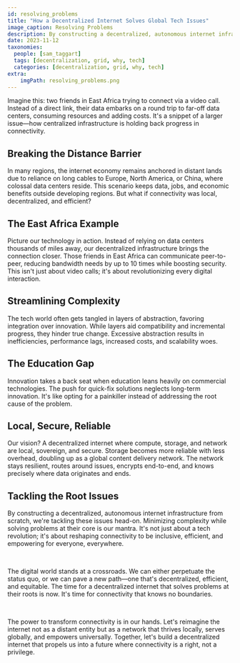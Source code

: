 ```yaml
---
id: resolving_problems
title: "How a Decentralized Internet Solves Global Tech Issues"
image_caption: Resolving Problems
description: By constructing a decentralized, autonomous internet infrastructure from scratch, we're tackling global tech issues head-on.
date: 2023-11-12
taxonomies:
  people: [sam_taggart]
  tags: [decentralization, grid, why, tech]
  categories: [decentralization, grid, why, tech]
extra:
    imgPath: resolving_problems.png
---
```


Imagine this: two friends in East Africa trying to connect via a video call. Instead of a direct link, their data embarks on a round trip to far-off data centers, consuming resources and adding costs. It's a snippet of a larger issue—how centralized infrastructure is holding back progress in connectivity.

## Breaking the Distance Barrier

In many regions, the internet economy remains anchored in distant lands due to reliance on long cables to Europe, North America, or China, where colossal data centers reside. This scenario keeps data, jobs, and economic benefits outside developing regions. But what if connectivity was local, decentralized, and efficient?

## The East Africa Example

Picture our technology in action. Instead of relying on data centers thousands of miles away, our decentralized infrastructure brings the connection closer. Those friends in East Africa can communicate peer-to-peer, reducing bandwidth needs by up to 10 times while boosting security. This isn't just about video calls; it's about revolutionizing every digital interaction.

## Streamlining Complexity

The tech world often gets tangled in layers of abstraction, favoring integration over innovation. While layers aid compatibility and incremental progress, they hinder true change. Excessive abstraction results in inefficiencies, performance lags, increased costs, and scalability woes.

## The Education Gap

Innovation takes a back seat when education leans heavily on commercial technologies. The push for quick-fix solutions neglects long-term innovation. It's like opting for a painkiller instead of addressing the root cause of the problem.

## Local, Secure, Reliable

Our vision? A decentralized internet where compute, storage, and network are local, sovereign, and secure. Storage becomes more reliable with less overhead, doubling up as a global content delivery network. The network stays resilient, routes around issues, encrypts end-to-end, and knows precisely where data originates and ends.

## Tackling the Root Issues

By constructing a decentralized, autonomous internet infrastructure from scratch, we're tackling these issues head-on. Minimizing complexity while solving problems at their core is our mantra. It's not just about a tech revolution; it's about reshaping connectivity to be inclusive, efficient, and empowering for everyone, everywhere.

<br>

The digital world stands at a crossroads. We can either perpetuate the status quo, or we can pave a new path—one that's decentralized, efficient, and equitable. The time for a decentralized internet that solves problems at their roots is now. It's time for connectivity that knows no boundaries.

<br>

The power to transform connectivity is in our hands. Let's reimagine the internet not as a distant entity but as a network that thrives locally, serves globally, and empowers universally. Together, let's build a decentralized internet that propels us into a future where connectivity is a right, not a privilege.